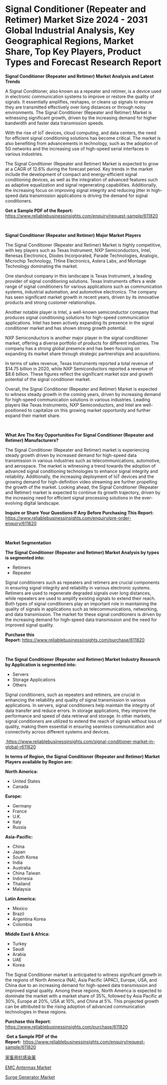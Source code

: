 <p><h1>Signal Conditioner (Repeater and Retimer) Market Size 2024 - 2031 Global Industrial Analysis, Key Geographical Regions, Market Share, Top Key Players, Product Types and Forecast Research Report</h1></p><p><strong>Signal Conditioner (Repeater and Retimer) Market Analysis and Latest Trends</strong></p>
<p><p>A Signal Conditioner, also known as a repeater and retimer, is a device used in electronic communication systems to improve or restore the quality of signals. It essentially amplifies, reshapes, or cleans up signals to ensure they are transmitted effectively over long distances or through noisy environments. The Signal Conditioner (Repeater and Retimer) Market is witnessing significant growth, driven by the increasing demand for higher bandwidth and faster data transmission speeds.</p><p>With the rise of IoT devices, cloud computing, and data centers, the need for efficient signal conditioning solutions has become critical. The market is also benefiting from advancements in technology, such as the adoption of 5G networks and the increasing use of high-speed serial interfaces in various industries.</p><p>The Signal Conditioner (Repeater and Retimer) Market is expected to grow at a CAGR of 12.6% during the forecast period. Key trends in the market include the development of compact and energy-efficient signal conditioning devices, as well as the integration of advanced features such as adaptive equalization and signal regenerating capabilities. Additionally, the increasing focus on improving signal integrity and reducing jitter in high-speed data transmission applications is driving the demand for signal conditioners.</p></p>
<p><strong>Get a Sample PDF of the Report:&nbsp;</strong> <a href="https://www.reliablebusinessinsights.com/enquiry/request-sample/611820">https://www.reliablebusinessinsights.com/enquiry/request-sample/611820</a></p>
<p>&nbsp;</p>
<p><strong>Signal Conditioner (Repeater and Retimer) Major Market Players</strong></p>
<p><p>The Signal Conditioner (Repeater and Retimer) Market is highly competitive, with key players such as Texas Instrument, NXP Semiconductors, Intel, Renesas Electronics, Diodes Incorporated, Parade Technologies, Analogix, Microchip Technology, THine Electronics, Astera Labs, and Montage Technology dominating the market. </p><p>One standout company in this landscape is Texas Instrument, a leading provider of signal conditioning solutions. Texas Instruments offers a wide range of signal conditioners for various applications such as communication systems, industrial automation, and automotive electronics. The company has seen significant market growth in recent years, driven by its innovative products and strong customer relationships. </p><p>Another notable player is Intel, a well-known semiconductor company that produces signal conditioning solutions for high-speed communication applications. Intel has been actively expanding its presence in the signal conditioner market and has shown strong growth potential. </p><p>NXP Semiconductors is another major player in the signal conditioner market, offering a diverse portfolio of products for different industries. The company has a strong global presence and has been focusing on expanding its market share through strategic partnerships and acquisitions.</p><p>In terms of sales revenue, Texas Instruments reported a total revenue of $14.75 billion in 2020, while NXP Semiconductors reported a revenue of $8.6 billion. These figures reflect the significant market size and growth potential of the signal conditioner market. </p><p>Overall, the Signal Conditioner (Repeater and Retimer) Market is expected to witness steady growth in the coming years, driven by increasing demand for high-speed communication solutions in various industries. Leading players like Texas Instruments, NXP Semiconductors, and Intel are well-positioned to capitalize on this growing market opportunity and further expand their market share.</p></p>
<p>&nbsp;</p>
<p><strong>What Are The Key Opportunities For Signal Conditioner (Repeater and Retimer) Manufacturers?</strong></p>
<p><p>The Signal Conditioner (Repeater and Retimer) market is experiencing steady growth driven by increased demand for high-speed data transmission in various industries such as telecommunications, automotive, and aerospace. The market is witnessing a trend towards the adoption of advanced signal conditioning technologies to enhance signal integrity and reliability. Additionally, the increasing deployment of IoT devices and the growing demand for high-definition video streaming are further propelling the growth of the market. Looking ahead, the Signal Conditioner (Repeater and Retimer) market is expected to continue its growth trajectory, driven by the increasing need for efficient signal processing solutions in the ever-evolving digital landscape.</p></p>
<p><strong>Inquire or Share Your Questions If Any Before Purchasing This Report:</strong> <a href="https://www.reliablebusinessinsights.com/enquiry/pre-order-enquiry/611820">https://www.reliablebusinessinsights.com/enquiry/pre-order-enquiry/611820</a></p>
<p>&nbsp;</p>
<p><strong>Market Segmentation</strong></p>
<p><strong>The Signal Conditioner (Repeater and Retimer) Market Analysis by types is segmented into:</strong></p>
<p><ul><li>Retimers</li><li>Repeater</li></ul></p>
<p><p>Signal conditioners such as repeaters and retimers are crucial components in ensuring signal integrity and reliability in various electronic systems. Retimers are used to regenerate degraded signals over long distances, while repeaters are used to amplify existing signals to extend their reach. Both types of signal conditioners play an important role in maintaining the quality of signals in applications such as telecommunications, networking, and data transmission. The market for these signal conditioners is driven by the increasing demand for high-speed data transmission and the need for improved signal quality.</p></p>
<p><strong>Purchase this Report:&nbsp;</strong><a href="https://www.reliablebusinessinsights.com/purchase/611820">https://www.reliablebusinessinsights.com/purchase/611820</a></p>
<p>&nbsp;</p>
<p><strong>The Signal Conditioner (Repeater and Retimer) Market Industry Research by Application is segmented into:</strong></p>
<p><ul><li>Servers</li><li>Storage Applications</li><li>Others</li></ul></p>
<p><p>Signal conditioners, such as repeaters and retimers, are crucial in enhancing the reliability and quality of signal transmission in various applications. In servers, signal conditioners help maintain the integrity of data transfer and reduce errors. In storage applications, they improve the performance and speed of data retrieval and storage. In other markets, signal conditioners are utilized to extend the reach of signals without loss of quality, making them essential in ensuring seamless communication and connectivity across different systems and devices.</p></p>
<p><a href="https://www.reliablebusinessinsights.com/signal-conditioner-market-in-global-r611820">&nbsp;https://www.reliablebusinessinsights.com/signal-conditioner-market-in-global-r611820</a></p>
<p><strong>In terms of Region, the Signal Conditioner (Repeater and Retimer) Market Players available by Region are:</strong></p>
<p>
    <p> <strong> North America: </strong>
        <ul>
            <li>United States</li>
            <li>Canada</li>
        </ul>
        </p> 
    <p> <strong> Europe: </strong>
        <ul>
            <li>Germany</li>
            <li>France</li>
            <li>U.K.</li>
            <li>Italy</li>
            <li>Russia</li>
        </ul>
        </p> 
    <p> <strong> Asia-Pacific: </strong>
        <ul>
            <li>China</li>
            <li>Japan</li>
            <li>South Korea</li>
            <li>India</li>
            <li>Australia</li>
            <li>China Taiwan</li>
            <li>Indonesia</li>
            <li>Thailand</li>
            <li>Malaysia</li>
        </ul>
        </p> 
    <p> <strong> Latin America: </strong>
        <ul>
            <li>Mexico</li>
            <li>Brazil</li>
            <li>Argentina Korea</li>
            <li>Colombia</li>
        </ul>
        </p> 
    <p> <strong> Middle East & Africa: </strong>
        <ul>
            <li>Turkey</li>
            <li>Saudi</li>
            <li>Arabia</li>
            <li>UAE</li>
            <li>Korea</li>
        </ul>
    </p>
    </p>
<p><p>The Signal Conditioner market is anticipated to witness significant growth in the regions of North America (NA), Asia Pacific (APAC), Europe, USA, and China due to an increasing demand for high-speed data transmission and improved signal quality. Among these regions, North America is expected to dominate the market with a market share of 35%, followed by Asia Pacific at 30%, Europe at 20%, USA at 10%, and China at 5%. This projected growth can be attributed to the rising adoption of advanced communication technologies in these regions.</p></p>
<p><strong>Purchase this Report: </strong><a href="https://www.reliablebusinessinsights.com/purchase/611820">https://www.reliablebusinessinsights.com/purchase/611820</a></p>
<p>&nbsp;<strong>Get a Sample PDF of the Report:&nbsp;&nbsp;</strong><a href="https://www.reliablebusinessinsights.com/enquiry/request-sample/611820">https://www.reliablebusinessinsights.com/enquiry/request-sample/611820</a></p>
<p><strong></strong></p>
<p><p><a href="https://github.com/LeoraEber/Market-Research-Report-List-1/blob/main/2504000148189.md">家畜用抗感染薬</a></p><p><a href="https://github.com/prosalinda88/Market-Research-Report-List-5/blob/main/emc-antennas-market.md">EMC Antennas Market</a></p><p><a href="https://github.com/NorbertYates/Market-Research-Report-List-5/blob/main/surge-generator-market.md">Surge Generator Market</a></p></p>